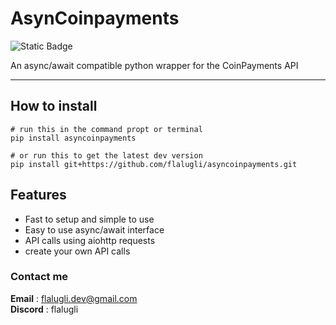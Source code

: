 # AsynCoinpayments  
![Static Badge](https://img.shields.io/github/license/flalugli/asyncoinpayments)  

An async/await compatible python wrapper for the CoinPayments API  

---

## How to install  

```
# run this in the command propt or terminal
pip install asyncoinpayments  

# or run this to get the latest dev version
pip install git+https://github.com/flalugli/asyncoinpayments.git 
```

## Features  
- Fast to setup and simple to use
- Easy to use async/await interface
- API calls using aiohttp requests  
- create your own API calls

### Contact me

**Email** : <flalugli.dev@gmail.com>  
**Discord** : flalugli   
